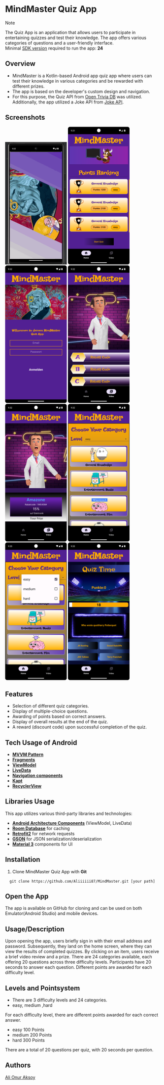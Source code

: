 # MindMaster Quiz App

> [!NOTE]
> The Quiz App is an application that allows users to participate in entertaining quizzes and test their knowledge.
> The app offers various categories of questions and a user-friendly interface. <br>
> Minimal [SDK version](https://apilevels.com) required to run the app: **24**

 ## Overview

- MindMaster is a Kotlin-based Android app quiz app where users can test their knowledge in various categories and be rewarded with different prizes.<br>
- The app is based on the developer's custom design and navigation.<br>
- For this purpose, the Quiz API from [Open Trivia DB](https://opentdb.com) was utilized.<br> Additionally, the app utilized a Joke API from    [Joke API](https://sv443.net/jokeapi/v2/).

 ## Screenshots

 <p float="left">
  <img src="/Screenshots/MindMaster.gif" width="200" />
  <img src="/Screenshots/Screenshot_20231115_093139.png" width="200" />
  <img src="/Screenshots/Screenshot_20231115_093210.png" width="200" />
  <img src="/Screenshots/Screenshot_20231115_093235.png" width="200" />
  <img src="/Screenshots/Screenshot_20231115_093249.png" width="200" />
  <img src="/Screenshots/Screenshot_20231115_093303.png" width="200" />
  <img src="/Screenshots/Screenshot_20231115_093315.png" width="200" />
  <img src="/Screenshots/Screenshot_20231115_093332.png" width="200" />
</p>

## Features

- Selection of different quiz categories.
- Display of multiple-choice questions.
- Awarding of points based on correct answers.
- Display of overall results at the end of the quiz.
- A reward (discount code) upon successful completion of the quiz.


## Tech Usage of Android
- **[MVVM Pattern](https://developer.android.com/topic/architecture)**
- **[Fragments](https://developer.android.com/guide/fragments)**
- **[ViewModel](https://developer.android.com/topic/libraries/architecture/viewmodel)**
- **[LiveData](https://developer.android.com/topic/libraries/architecture/livedata)**
- **[Navigation components](https://developer.android.com/guide/navigation/get-started)**
- **[Kapt](https://kotlinlang.org/docs/kapt.html)**
- **[RecyclerView](https://developer.android.com/reference/androidx/recyclerview/widget/RecyclerView)** 


## Libraries Usage
This app utilizes various third-party libraries and technologies:

- **[Android Architecture Components](https://developer.android.com/topic/architecture)** (ViewModel, LiveData)
- **[Room Database](https://developer.android.com/training/data-storage/room)** for caching
- **[Retrofit2](https://github.com/square/retrofit)** for network requests
- **[GSON](https://github.com/google/gson)** for JSON serialization/deserialization
- **[Material 3](https://m3.material.io)** components for UI


## Installation

1. Clone MindMaster Quiz App with **Git**

```git
  git clone https://github.com/Aliiiiii87/MindMaster.git [your path]

```

## Open the App

The app is available on GitHub for cloning and can be used on both Emulator(Android Studio) and mobile devices.


## Usage/Description

Upon opening the app, users briefly sign in with their email address and password. Subsequently, they land on the home screen, where they can view the results of completed quizzes. By clicking on an item, users receive a brief video review and a prize. There are 24 categories available, each offering 20 questions across three difficulty levels. Participants have 20 seconds to answer each question. Different points are awarded for each difficulty level.

## Levels and Pointsystem

- There are 3 difficulty levels and 24 categories.
- easy, medium ,hard

For each difficulty level, there are different points awarded for each correct answer.

- easy   100 Points
- medium 200 Points
- hard   300 Points

There are a total of 20 questions per quiz, with 20 seconds per question.

## Authors

[Ali Onur Aksoy](https://github.com/Aliiiiii87)
